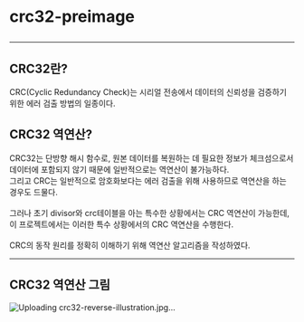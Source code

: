 # crc32-preimage<hr>
## CRC32란?
CRC(Cyclic Redundancy Check)는 시리얼 전송에서 데이터의 신뢰성을 검증하기 위한 에러 검출 방법의 일종이다.

## CRC32 역연산?
CRC32는 단방향 해시 함수로, 원본 데이터를 복원하는 데 필요한 정보가 체크섬으로서 데이터에 포함되지 않기 때문에 일반적으로는 역연산이 불가능하다.<br>
그리고 CRC는 일반적으로 암호화보다는 에러 검출을 위해 사용하므로 역연산을 하는 경우도 드물다.<br>
<br>
그러나 초기 divisor와 crc테이블을 아는 특수한 상황에서는 CRC 역연산이 가능한데,<br>
이 프로젝트에서는 이러한 특수 상황에서의 CRC 역연산을 수행한다. <br>
<br>
CRC의 동작 원리를 정확히 이해하기 위해 역연산 알고리즘을 작성하였다.<hr>


## CRC32 역연산 그림
![Uploading crc32-reverse-illustration.jpg…]()
